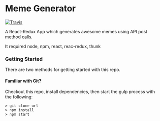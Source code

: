 # Meme Generator
[![Travis](https://img.shields.io/travis/rust-lang/rust.svg)]()

A React-Redux App which generates awesome memes using API post method calls.

It required node, npm, react, reac-redux, thunk

### Getting Started

There are two methods for getting started with this repo.

#### Familiar with Git?
Checkout this repo, install dependencies, then start the gulp process with the following:

```
> git clone url
> npm install
> npm start
```

